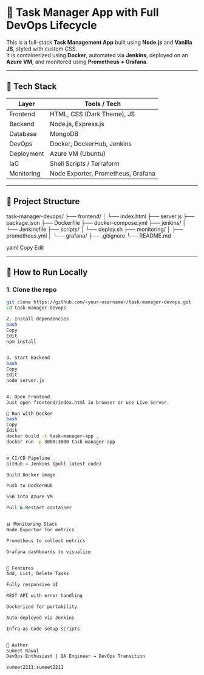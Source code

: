 # 📝 Task Manager App with Full DevOps Lifecycle

This is a full-stack **Task Management App** built using **Node.js** and **Vanilla JS**, styled with custom CSS.  
It is containerized using **Docker**, automated via **Jenkins**, deployed on an **Azure VM**, and monitored using **Prometheus + Grafana**.

---

## 🧱 Tech Stack

| Layer         | Tools / Tech                      |
|--------------|-----------------------------------|
| Frontend     | HTML, CSS (Dark Theme), JS        |
| Backend      | Node.js, Express.js               |
| Database     | MongoDB                           |
| DevOps       | Docker, DockerHub, Jenkins        |
| Deployment   | Azure VM (Ubuntu)                 |
| IaC          | Shell Scripts / Terraform         |
| Monitoring   | Node Exporter, Prometheus, Grafana|

---

## 📂 Project Structure

task-manager-devops/
├── frontend/
│ └── index.html
├── server.js
├── package.json
├── Dockerfile
├── docker-compose.yml
├── jenkins/
│ └── Jenkinsfile
├── scripts/
│ └── deploy.sh
├── monitoring/
│ ├── prometheus.yml
│ └── grafana/
├── .gitignore
└── README.md

yaml
Copy
Edit

---

## 🚀 How to Run Locally

### 1. Clone the repo

```bash
git clone https://github.com/<your-username>/task-manager-devops.git
cd task-manager-devops

2. Install dependencies
bash
Copy
Edit
npm install


3. Start Backend
bash
Copy
Edit
node server.js


4. Open Frontend
Just open frontend/index.html in browser or use Live Server.

🐳 Run with Docker
bash
Copy
Edit
docker build -t task-manager-app .
docker run -p 3000:3000 task-manager-app


⚙️ CI/CD Pipeline
GitHub → Jenkins (pull latest code)

Build Docker image

Push to DockerHub

SSH into Azure VM

Pull & Restart container


📊 Monitoring Stack
Node Exporter for metrics

Prometheus to collect metrics

Grafana dashboards to visualize


📌 Features
Add, List, Delete Tasks

Fully responsive UI

REST API with error handling

Dockerized for portability

Auto-deployed via Jenkins

Infra-as-Code setup scripts


🙌 Author
Sumeet Rawal
DevOps Enthusiast | QA Engineer → DevOps Transition

sumeet2211:sumeet2211
